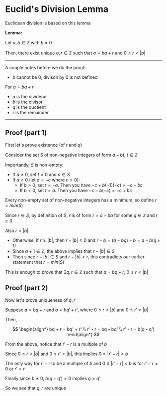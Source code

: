 # Euclid's Division Lemma

Euclidean division is based on this lemma

**Lemma:**

Let $a, b \in \mathbb{Z}$ with $b \neq 0$

Then, there exist unique $q, r \in \mathbb{Z}$ such that $a = bq + r$ and $0 \leq r < |b|$

---

A couple notes before we do the proof:
- $b$ cannot be 0, divison by 0 is not defined

For $a = bq + r$
- $a$ is the dividend
- $b$ is the divisor
- $q$ is the quotient
- $r$ is the remainder

---

## Proof (part 1)

First let's prove existence (of $r$ and $q$)

Consider the set $S$ of non-negative integers of form $a- bt$, $t \in \mathbb{Z}$

Importantly, $S$ is non-empty:
- If $a \geq 0$, set $t = 0$ and $a \in S$
- If $a < 0$ (let $a = -c$ where $c > 0$):
  - If $b > 0$, set $t = -a$. Then you have $-c + b(-1)(-c) = -c + bc$
  - If $b < 0$, set $t = a$. Then you have $-c - b(-c) = -c + bc$

Every non-empty set of non-negative integers has a minimum, so define $r =  min(S)$

Since $r \in S$, by definition of $S$,  $r$ is of form $r = a - bq$ for some $q \in \mathbb{Z}$ and $r \geq 0$

Also $r < |b|$.

- Otherwise, if $r \geq |b|$, then $r - |b| \geq 0$ and $r - b = (a - bq) - b = a - b(q+1)$
- Since $q+1 \in \mathbb{Z}$, the above implies that $r - |b| \in S$
- Then since $r - |b| \in S$ and $r - |b| < r$, this contradicts our earlier statement that $r = min(S)$

This is enough to prove that $\exists q, r \in \mathbb{Z}$ such that $a = bq + r$, $0 \leq r < |b|$

## Proof (part 2)

Now let's prove uniqueness of $q, r$

Suppose $a = bq + r$ and $a = bq' + r'$, where $0 \leq r < |b|$ and $0 \leq r' < |b|$

Then,

$$
\begin{align*}
bq + r = bq' + r' \\
r' - r = bq - bq' \\
r' - r = b(q - q')
\end{align*}
$$

From the above, notice that $r' -r$ is a multiple of $b$

Since $0 \leq r < |b|$ and $0 \leq r' < |b|$, this implies $0 \leq |r' - r| < b$

The only way for $r' -r$ to be a multiple of $b$ and  $0 \leq |r' - r| < b$ is for $r' - r = 0$ or $r' = r$

Finally since $b \neq 0$, $b(q-q') = 0$ implies $q = q'$

So we see that $q, r$ are unique






